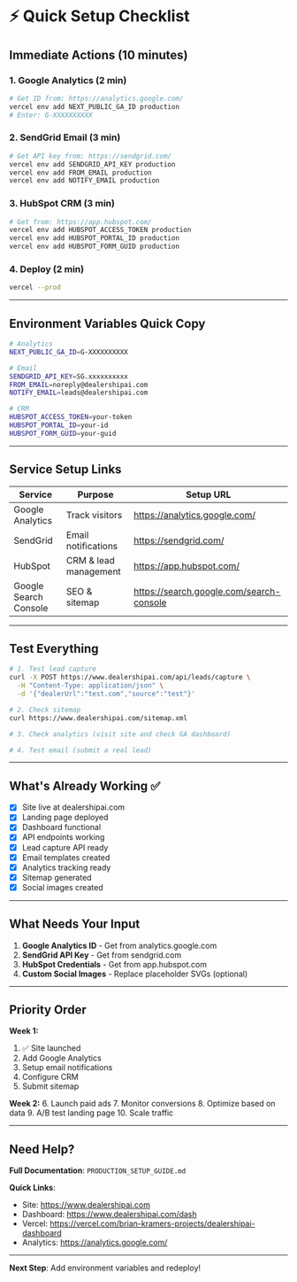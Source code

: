 # ⚡ Quick Setup Checklist

## Immediate Actions (10 minutes)

### 1. Google Analytics (2 min)
```bash
# Get ID from: https://analytics.google.com/
vercel env add NEXT_PUBLIC_GA_ID production
# Enter: G-XXXXXXXXXX
```

### 2. SendGrid Email (3 min)
```bash
# Get API key from: https://sendgrid.com/
vercel env add SENDGRID_API_KEY production
vercel env add FROM_EMAIL production
vercel env add NOTIFY_EMAIL production
```

### 3. HubSpot CRM (3 min)
```bash
# Get from: https://app.hubspot.com/
vercel env add HUBSPOT_ACCESS_TOKEN production
vercel env add HUBSPOT_PORTAL_ID production
vercel env add HUBSPOT_FORM_GUID production
```

### 4. Deploy (2 min)
```bash
vercel --prod
```

---

## Environment Variables Quick Copy

```bash
# Analytics
NEXT_PUBLIC_GA_ID=G-XXXXXXXXXX

# Email
SENDGRID_API_KEY=SG.xxxxxxxxxx
FROM_EMAIL=noreply@dealershipai.com
NOTIFY_EMAIL=leads@dealershipai.com

# CRM
HUBSPOT_ACCESS_TOKEN=your-token
HUBSPOT_PORTAL_ID=your-id
HUBSPOT_FORM_GUID=your-guid
```

---

## Service Setup Links

| Service | Purpose | Setup URL |
|---------|---------|-----------|
| Google Analytics | Track visitors | https://analytics.google.com/ |
| SendGrid | Email notifications | https://sendgrid.com/ |
| HubSpot | CRM & lead management | https://app.hubspot.com/ |
| Google Search Console | SEO & sitemap | https://search.google.com/search-console |

---

## Test Everything

```bash
# 1. Test lead capture
curl -X POST https://www.dealershipai.com/api/leads/capture \
  -H "Content-Type: application/json" \
  -d '{"dealerUrl":"test.com","source":"test"}'

# 2. Check sitemap
curl https://www.dealershipai.com/sitemap.xml

# 3. Check analytics (visit site and check GA dashboard)

# 4. Test email (submit a real lead)
```

---

## What's Already Working ✅

- [x] Site live at dealershipai.com
- [x] Landing page deployed
- [x] Dashboard functional
- [x] API endpoints working
- [x] Lead capture API ready
- [x] Email templates created
- [x] Analytics tracking ready
- [x] Sitemap generated
- [x] Social images created

---

## What Needs Your Input

1. **Google Analytics ID** - Get from analytics.google.com
2. **SendGrid API Key** - Get from sendgrid.com
3. **HubSpot Credentials** - Get from app.hubspot.com
4. **Custom Social Images** - Replace placeholder SVGs (optional)

---

## Priority Order

**Week 1:**
1. ✅ Site launched
2. Add Google Analytics
3. Setup email notifications
4. Configure CRM
5. Submit sitemap

**Week 2:**
6. Launch paid ads
7. Monitor conversions
8. Optimize based on data
9. A/B test landing page
10. Scale traffic

---

## Need Help?

**Full Documentation**: `PRODUCTION_SETUP_GUIDE.md`

**Quick Links**:
- Site: https://www.dealershipai.com
- Dashboard: https://www.dealershipai.com/dash
- Vercel: https://vercel.com/brian-kramers-projects/dealershipai-dashboard
- Analytics: https://analytics.google.com/

---

**Next Step**: Add environment variables and redeploy!
